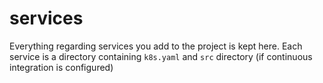 # services

Everything regarding services you add to the project is kept here. Each service is a directory containing `k8s.yaml` and `src` directory (if continuous integration is configured)
